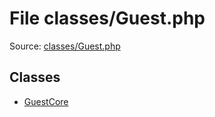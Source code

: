 File classes/Guest.php
=========

Source: [classes/Guest.php](https://github.com/PrestaShop/PrestaShop/blob/1.5.5.0/classes/Guest.php)


Classes
-------

* [GuestCore](class.GuestCore.md)

